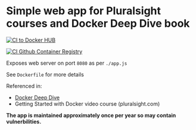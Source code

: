 # Simple web app for Pluralsight courses and Docker Deep Dive book
[![CI to Docker HUB](https://github.com/jonaatpadilla/psweb/actions/workflows/main.yml/badge.svg)](https://github.com/jonaatpadilla/psweb/actions/workflows/main.yml)

[![CI Github Container Registry](https://github.com/jonaatpadilla/psweb/actions/workflows/github_registry.yml/badge.svg)](https://github.com/jonaatpadilla/psweb/actions/workflows/github_registry.yml)

Exposes web server on port `8080` as per `./app.js`

See `Dockerfile` for more details

Referenced in:
- [Docker Deep Dive](https://www.amazon.com/Docker-Deep-Dive-Nigel-Poulton/dp/1521822808/ref=tmm_pap_swatch_0?_encoding=UTF8&qid=&sr=) 
- Getting Started with Docker video course (pluralsight.com)

**The app is maintained approximately once per year so may contain vulnerbilities.**

